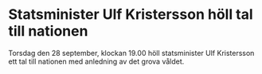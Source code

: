 # Statsminister Ulf Kristersson höll tal till nationen

Torsdag den 28 september, klockan 19.00 höll statsminister Ulf Kristersson ett tal till nationen med anledning av det grova våldet.
